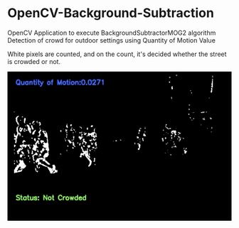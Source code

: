 # OpenCV-Background-Subtraction
OpenCV Application to execute BackgroundSubtractorMOG2 algorithm
Detection of crowd for outdoor settings using Quantity of Motion Value

White pixels are counted, and on the count, it's decided whether the street is crowded or not.

![Crowd Detection using OpenCV and Android](app-demo/QOM.gif)
